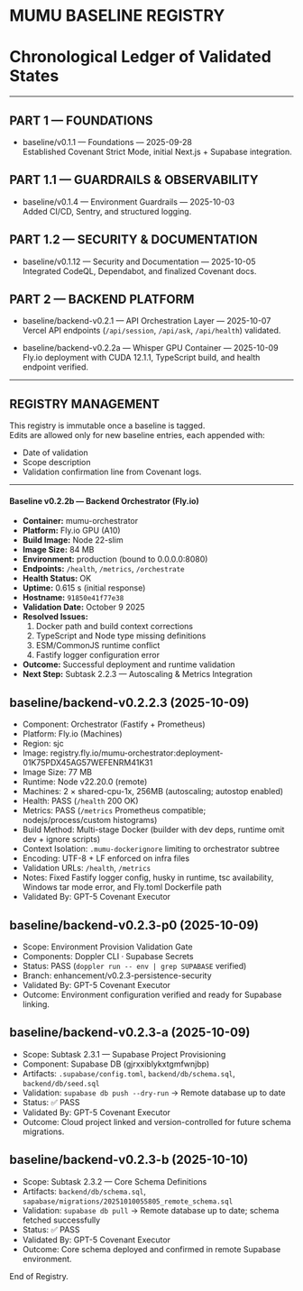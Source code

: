 # MUMU BASELINE REGISTRY
# Chronological Ledger of Validated States

---

## PART 1 — FOUNDATIONS
- baseline/v0.1.1 — Foundations — 2025-09-28  
  Established Covenant Strict Mode, initial Next.js + Supabase integration.

## PART 1.1 — GUARDRAILS & OBSERVABILITY
- baseline/v0.1.4 — Environment Guardrails — 2025-10-03  
  Added CI/CD, Sentry, and structured logging.

## PART 1.2 — SECURITY & DOCUMENTATION
- baseline/v0.1.12 — Security and Documentation — 2025-10-05  
  Integrated CodeQL, Dependabot, and finalized Covenant docs.

## PART 2 — BACKEND PLATFORM
- baseline/backend-v0.2.1 — API Orchestration Layer — 2025-10-07  
  Vercel API endpoints (`/api/session`, `/api/ask`, `/api/health`) validated.

- baseline/backend-v0.2.2a — Whisper GPU Container — 2025-10-09  
  Fly.io deployment with CUDA 12.1.1, TypeScript build, and health endpoint verified.

---

## REGISTRY MANAGEMENT
This registry is immutable once a baseline is tagged.  
Edits are allowed only for new baseline entries, each appended with:
- Date of validation  
- Scope description  
- Validation confirmation line from Covenant logs.

---
#### Baseline v0.2.2b — Backend Orchestrator (Fly.io)
- **Container:** mumu-orchestrator  
- **Platform:** Fly.io GPU (A10)  
- **Build Image:** Node 22-slim  
- **Image Size:** 84 MB  
- **Environment:** production (bound to 0.0.0.0:8080)  
- **Endpoints:** `/health`, `/metrics`, `/orchestrate`  
- **Health Status:** OK  
- **Uptime:** 0.615 s (initial response)  
- **Hostname:** `91850e41f77e38`  
- **Validation Date:** October 9 2025  
- **Resolved Issues:**  
  1. Docker path and build context corrections  
  2. TypeScript and Node type missing definitions  
  3. ESM/CommonJS runtime conflict  
  4. Fastify logger configuration error  
- **Outcome:** Successful deployment and runtime validation  
- **Next Step:** Subtask 2.2.3 — Autoscaling & Metrics Integration

## baseline/backend-v0.2.2.3 (2025-10-09)
- Component: Orchestrator (Fastify + Prometheus)
- Platform: Fly.io (Machines)
- Region: sjc
- Image: registry.fly.io/mumu-orchestrator:deployment-01K75PDX45AG57WEFENRM41K31
- Image Size: 77 MB
- Runtime: Node v22.20.0 (remote)
- Machines: 2 × shared-cpu-1x, 256MB (autoscaling; autostop enabled)
- Health: PASS (`/health` 200 OK)
- Metrics: PASS (`/metrics` Prometheus compatible; nodejs/process/custom histograms)
- Build Method: Multi-stage Docker (builder with dev deps, runtime omit dev + ignore scripts)
- Context Isolation: `.mumu-dockerignore` limiting to orchestrator subtree
- Encoding: UTF-8 + LF enforced on infra files
- Validation URLs: `/health`, `/metrics`
- Notes: Fixed Fastify logger config, husky in runtime, tsc availability, Windows tar mode error, and Fly.toml Dockerfile path
- Validated By: GPT-5 Covenant Executor

## baseline/backend-v0.2.3-p0 (2025-10-09)
- Scope: Environment Provision Validation Gate  
- Components: Doppler CLI · Supabase Secrets  
- Status: PASS (`doppler run -- env | grep SUPABASE` verified)  
- Branch: enhancement/v0.2.3-persistence-security  
- Validated By: GPT-5 Covenant Executor  
- Outcome: Environment configuration verified and ready for Supabase linking.  

## baseline/backend-v0.2.3-a (2025-10-09)
- Scope: Subtask 2.3.1 — Supabase Project Provisioning  
- Component: Supabase DB (gjrxxiblykxtgmfwnjbp)  
- Artifacts: `.supabase/config.toml`, `backend/db/schema.sql`, `backend/db/seed.sql`  
- Validation: `supabase db push --dry-run` → Remote database up to date  
- Status: ✅ PASS  
- Validated By: GPT-5 Covenant Executor  
- Outcome: Cloud project linked and version-controlled for future schema migrations.

## baseline/backend-v0.2.3-b (2025-10-10)
- Scope: Subtask 2.3.2 — Core Schema Definitions  
- Artifacts: `backend/db/schema.sql`, `sapabase/migrations/20251010055805_remote_schema.sql`  
- Validation: `supabase db pull` → Remote database up to date; schema fetched successfully  
- Status: ✅ PASS  
- Validated By: GPT-5 Covenant Executor  
- Outcome: Core schema deployed and confirmed in remote Supabase environment.


End of Registry.
